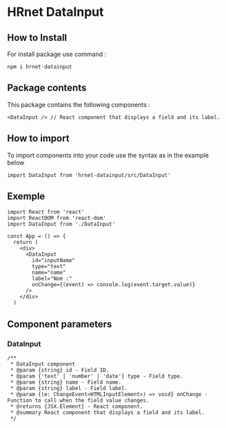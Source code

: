 # HRnet DataInput

## How to Install

For install package use command :

`npm i hrnet-datainput`

## Package contents

This package contains the following components :

```
<DataInput /> // React component that displays a field and its label.

```

## How to import

To import components into your code use the syntax as in the example below

```
import DataInput from 'hrnet-datainput/src/DataInput'

```

## Exemple

```
import React from 'react'
import ReactDOM from 'react-dom'
import DataInput from './DataInput'

const App = () => {
  return (
    <div>
      <DataInput
        id="inputName"
        type="text"
        name="name"
        label="Nom :"
        onChange={(event) => console.log(event.target.value)}
      />
    </div>
  )
```

## Component parameters

### DataInput

```
/**
 * DataInput component
 * @param {string} id - Field ID.
 * @param {'text' | 'number' | 'date'} type - Field type.
 * @param {string} name - Field name.
 * @param {string} label - Field label.
 * @param {(e: ChangeEvent<HTMLInputElement>) => void} onChange - Function to call when the field value changes.
 * @returns {JSX.Element} - React component.
 * @summary React component that displays a field and its label.
 */
```
